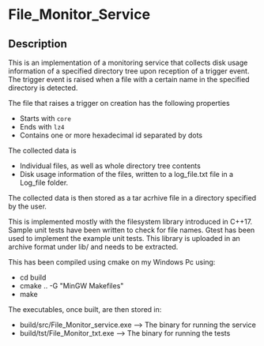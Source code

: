 # File_Monitor_Service
## Description
This is an implementation of a monitoring service that collects disk usage information of a specified directory tree upon reception of a trigger event.
The trigger event is raised when a file with a certain name in the specified directory is detected.

The file that raises a trigger on creation has the following properties
- Starts with `core`
- Ends with `lz4`
- Contains one or more hexadecimal id separated by dots

The collected data is
  * Individual files, as well as whole directory tree contents 
  * Disk usage information of the files, written to a log_file.txt file in a Log_file folder.

The collected data is then stored as a tar acrhive file in a directory specified by the user. 

This is implemented mostly with the filesystem library introduced in C++17. Sample unit tests have been written to check for file names. 
Gtest has been used to implement the example unit tests. This library is uploaded in an archive format under lib/ and needs to be extracted.

This has been compiled using cmake on my Windows Pc using:
- cd build
- cmake .. -G "MinGW Makefiles"
- make

The executables, once built, are then stored in:
- build/src/File_Monitor_service.exe --> The binary for running the service
- build/tst/File_Monitor_txt.exe --> The binary for running the tests
